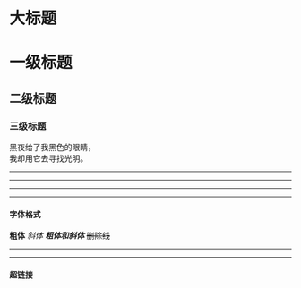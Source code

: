 大标题
=====
# 一级标题
## 二级标题
### 三级标题
黑夜给了我黑色的眼睛，<br>我却用它去寻找光明。<br>

-----
*****
***
---
#### 字体格式
**粗体**
*斜体*
***粗体和斜体***
~~删除线~~

-----
-----
#### 超链接

                                                                        